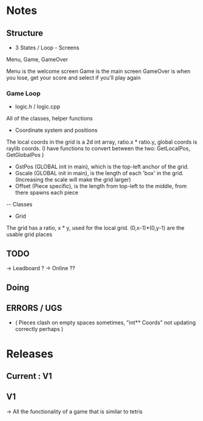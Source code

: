 # Notes

## Structure 
- 3 States / Loop - Screens

Menu, Game, GameOver 

Menu is the welcome screen
Game is the main screen
GameOver is when you lose, get your score and select if you'll play again

### Game Loop 

- logic.h / logic.cpp

All of the classes, helper functions 

- Coordinate system and positions

The local coords in the grid is a 2d int array, ratio.x * ratio.y, global coords is raylib coords.
(I have functions to convert between the two: GetLocalPos, GetGlobalPos ) 

* GstPos (GLOBAL init in main), which is the top-left anchor of the grid.
* Gscale (GLOBAL init in main), is the length of each 'box' in the grid. (Increasing the scale will make the grid larger)
* Offset (Piece specific), is the length from top-left to the middle, from there spawns each piece 

-- Classes
- Grid

The grid has a ratio, x * y, used for the local grid. (0,x-1)*(0,y-1) are the usable grid places 


## TODO


-> Leadboard ?
-> Online ??

## Doing



## ERRORS / UGS

- ( Pieces clash on empty spaces sometimes, "int** Coords" not updating correctly perhaps )




# Releases

## Current : V1

## V1 

-> All the functionality of a game that is similar to tetris
